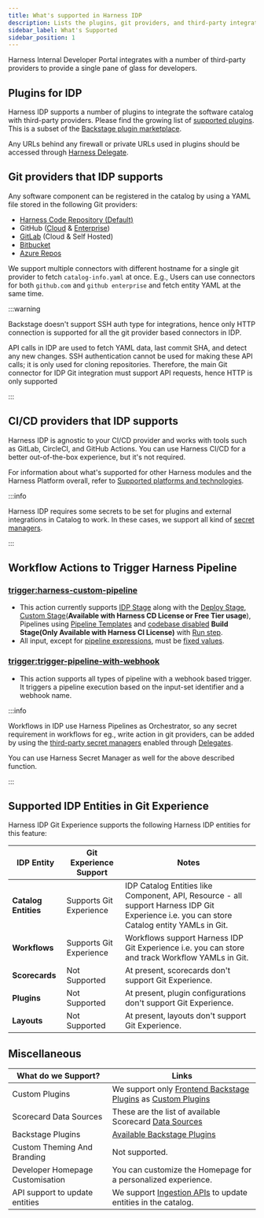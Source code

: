 ```yaml
---
title: What's supported in Harness IDP
description: Lists the plugins, git providers, and third-party integrations supported in IDP.
sidebar_label: What's Supported
sidebar_position: 1
---
```


Harness Internal Developer Portal integrates with a number of third-party providers to provide a single pane of glass for developers.

## Plugins for IDP

Harness IDP supports a number of plugins to integrate the software catalog with third-party providers. Please find the growing list of [supported plugins](/docs/category/available-plugins). This is a subset of the [Backstage plugin marketplace](https://backstage.io/plugins).

Any URLs behind any firewall or private URLs used in plugins should be accessed through [Harness Delegate](https://developer.harness.io/docs/platform/delegates/delegate-concepts/delegate-overview/). 

## Git providers that IDP supports

Any software component can be registered in the catalog by using a YAML file stored in the following Git providers:

* [Harness Code Repository (Default)](https://developer.harness.io/docs/code-repository/get-started/overview/) 
* GitHub ([Cloud](https://developer.harness.io/docs/platform/connectors/code-repositories/connect-to-code-repo#connect-to-github) & [Enterprise](https://docs.github.com/en/enterprise-server@3.14/admin/overview/about-github-enterprise-server))
* [GitLab](https://developer.harness.io/docs/platform/connectors/code-repositories/connect-to-code-repo#connect-to-gitlab) (Cloud & Self Hosted)
* [Bitbucket](https://developer.harness.io/docs/platform/connectors/code-repositories/connect-to-code-repo#connect-to-bitbucket)
* [Azure Repos](https://developer.harness.io/docs/platform/connectors/code-repositories/connect-to-a-azure-repo)

We support multiple connectors with different hostname for a single git provider to fetch `catalog-info.yaml` at once. E.g., Users can use connectors for both `github.com` and `github enterprise` and fetch entity YAML at the same time.

:::warning

Backstage doesn't support SSH auth type for integrations, hence only HTTP connection is supported for all the git provider based connectors in IDP.

API calls in IDP are used to fetch YAML data, last commit SHA, and detect any new changes. SSH authentication cannot be used for making these API calls; it is only used for cloning repositories. Therefore, the main Git connector for IDP Git integration must support API requests, hence HTTP is only supported

:::

## CI/CD providers that IDP supports

Harness IDP is agnostic to your CI/CD provider and works with tools such as GitLab, CircleCI, and GitHub Actions. You can use Harness CI/CD for a better out-of-the-box experience, but it's not required.

For information about what's supported for other Harness modules and the Harness Platform overall, refer to [Supported platforms and technologies](/docs/platform/platform-whats-supported.md).

:::info

Harness IDP requires some secrets to be set for plugins and external integrations in Catalog to work. In these cases, we support all kind of [secret managers](https://developer.harness.io/docs/category/secrets-management). 

:::

## Workflow Actions to Trigger Harness Pipeline

### [trigger:harness-custom-pipeline](https://developer.harness.io/docs/internal-developer-portal/flows/custom-actions#1-triggerharness-custom-pipeline)

- This action currently supports [IDP Stage](https://developer.harness.io/docs/internal-developer-portal/flows/idp-stage) along with the [Deploy Stage](https://developer.harness.io/docs/platform/pipelines/add-a-stage#add-a-stage), [Custom Stage](https://developer.harness.io/docs/platform/pipelines/add-a-stage/#add-a-custom-stage)(**Available with Harness CD License or Free Tier usage**), Pipelines using [Pipeline Templates](https://developer.harness.io/docs/platform/templates/create-pipeline-template/) and [codebase disabled](/docs/continuous-integration/use-ci/codebase-configuration/create-and-configure-a-codebase.md#disable-clone-codebase-for-specific-stages) **Build Stage(Only Available with Harness CI License)** with [Run step](https://developer.harness.io/docs/continuous-integration/use-ci/run-step-settings).
- All input, except for [pipeline expressions](https://developer.harness.io/docs/platform/variables-and-expressions/harness-variables/#pipeline-expressions), must be [fixed values](https://developer.harness.io/docs/platform/variables-and-expressions/runtime-inputs/#fixed-values).

### [trigger:trigger-pipeline-with-webhook](https://developer.harness.io/docs/internal-developer-portal/flows/custom-actions#2-triggertrigger-pipeline-with-webhook)

- This action supports all types of pipeline with a webhook based trigger. It triggers a pipeline execution based on the input-set identifier and a webhook name. 

:::info

Workflows in IDP use Harness Pipelines as Orchestrator, so any secret requirement in workflows for eg., write action in git providers, can be added by using the [third-party secret managers](https://developer.harness.io/docs/platform/secrets/secrets-management/harness-secret-manager-overview#using-third-party-secret-managers) enabled through [Delegates](https://developer.harness.io/docs/platform/secrets/secrets-management/harness-secret-manager-overview#harness-secret-management-process-overview). 

You can use Harness Secret Manager as well for the above described function. 

:::

## Supported IDP Entities in Git Experience
Harness IDP Git Experience supports the following Harness IDP entities for this feature: 

| **IDP Entity** | **Git Experience Support** | **Notes** | 
| ------- | -------- | -------- |
| **Catalog Entities** | Supports Git Experience | IDP Catalog Entities like Component, API, Resource - all support Harness IDP Git Experience i.e. you can store Catalog entity YAMLs in Git. |
| **Workflows** | Supports Git Experience | Workflows support Harness IDP Git Experience i.e. you can store and track Workflow YAMLs in Git. | 
| **Scorecards** | Not Supported | At present, scorecards don't support Git Experience. | 
| **Plugins** | Not Supported | At present, plugin configurations don't support Git Experience. | 
| **Layouts** | Not Supported | At present, layouts don't support Git Experience. | 

## Miscellaneous

| **What do we Support?**              | **Links**                                                                                                                                                                                                                                                        |
|----------------------------------|--------------------------------------------------------------------------------------------------------------------------------------------------------------------------------------------------------------------------------------------------------------|
| Custom Plugins                   | We support only [Frontend Backstage Plugins](https://developer.harness.io/docs/internal-developer-portal/plugins/build-a-frontend-plugin) as [Custom Plugins](https://developer.harness.io/docs/internal-developer-portal/plugins/custom-plugins/overview)   |
| Scorecard Data Sources            | These are the list of available Scorecard [Data Sources](https://developer.harness.io/docs/internal-developer-portal/scorecards/checks-datasources)                                                                                                           |
| Backstage Plugins                | [Available Backstage Plugins](https://developer.harness.io/docs/category/available-plugins)                                                                                                                                                                  |
| Custom Theming And Branding      | Not supported.                                                                                                                                                                                                                                         |
| Developer Homepage Customisation | You can customize the Homepage for a personalized experience.                                                                                                                                                                                                |
| API support to update entities   | We support [Ingestion APIs](https://developer.harness.io/docs/internal-developer-portal/catalog/custom-catalog-properties) to update entities in the catalog.                                                                                           |
